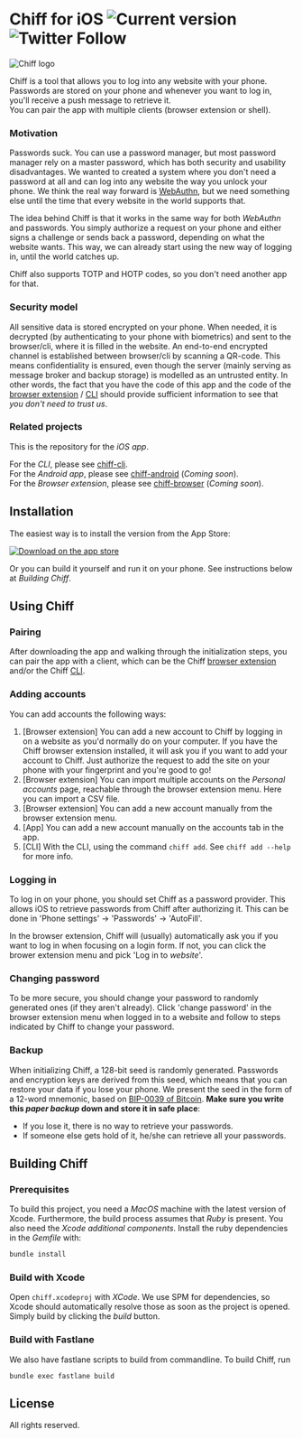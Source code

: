 # Chiff for iOS ![Current version](https://img.shields.io/github/v/tag/chiff-app/chiff-ios?sort=semver) ![Twitter Follow](https://img.shields.io/twitter/follow/Chiff_App?style=social)

![Chiff logo](https://chiff.app/assets/images/logo.svg)

Chiff is a tool that allows you to log into any website with your phone. Passwords are stored on your phone and whenever you want to log in, you'll receive a push message to retrieve it.  
You can pair the app with multiple clients (browser extension or shell).

### Motivation

Passwords suck. You can use a password manager, but most password manager rely on a master password, which has both security and usability disadvantages. We wanted to created a system where you don't need a password at all and can log into any website the way you unlock your phone. We think the real way forward is [WebAuthn](https://www.w3.org/TR/webauthn/), but we need something else until the time that every website in the world supports that.

The idea behind Chiff is that it works in the same way for both _WebAuthn_ and passwords. You simply authorize a request on your phone and either signs a challenge or sends back a password, depending on what the website wants. This way, we can already start using the new way of logging in, until the world catches up.

Chiff also supports TOTP and HOTP codes, so you don't need another app for that.

### Security model

All sensitive data is stored encrypted on your phone. When needed, it is decrypted (by authenticating to your phone with biometrics) and sent to the browser/cli, where it is filled in the website. An end-to-end encrypted channel is established between browser/cli by scanning a QR-code. This means confidentiality is ensured, even though the server (mainly serving as message broker and backup storage) is modelled as an untrusted entity. In other words, the fact that you have the code of this app and the code of the [browser extension](<(https://github.com/chiff-app/chiff-browser)>) / [CLI](https://github.com/chiff-app/chiff-cli) should provide sufficient information to see that _you don't need to trust us_.

### Related projects

This is the repository for the _iOS app_.

For the _CLI_, please see [chiff-cli](https://github.com/chiff-app/chiff-cli).  
For the _Android app_, please see [chiff-android](https://github.com/chiff-app/chiff-android) (_Coming soon_).  
For the _Browser extension_, please see [chiff-browser](https://github.com/chiff-app/chiff-browser) (_Coming soon_).

## Installation

The easiest way is to install the version from the App Store:

[![Download on the app store](https://chiff.app/assets/images/app-store.svg)](https://apps.apple.com/app/id1361749715)

Or you can build it yourself and run it on your phone. See instructions below at _Building Chiff_.

## Using Chiff

### Pairing

After downloading the app and walking through the initialization steps, you can pair the app with a client, which can be the Chiff [browser extension](https://github.com/chiff-app/chiff-browser) and/or the Chiff [CLI](https://github.com/chiff-app/chiff-cli).

### Adding accounts

You can add accounts the following ways:

1. [Browser extension] You can add a new account to Chiff by logging in on a website as you'd normally do on your computer. If you have the Chiff browser extension installed, it will ask you if you want to add your account to Chiff. Just authorize the request to add the site on your phone with your fingerprint and you're good to go!
2. [Browser extension] You can import multiple accounts on the _Personal accounts_ page, reachable through the browser extension menu. Here you can import a CSV file.
3. [Browser extension] You can add a new account manually from the browser extension menu.
4. [App] You can add a new account manually on the accounts tab in the app.
5. [CLI] With the CLI, using the command `chiff add`. See `chiff add --help` for more info.

### Logging in

To log in on your phone, you should set Chiff as a password provider. This allows iOS to retrieve passwords from Chiff after authorizing it. This can be done in 'Phone settings' -> 'Passwords' -> 'AutoFill'.

In the browser extension, Chiff will (usually) automatically ask you if you want to log in when focusing on a login form. If not, you can click the brower extension menu and pick 'Log in to _website_'.

### Changing password

To be more secure, you should change your password to randomly generated ones (if they aren't already). Click 'change password' in the browser extension menu when logged in to a website and follow to steps indicated by Chiff to change your password.

### Backup

When initializing Chiff, a 128-bit seed is randomly generated. Passwords and encryption keys are derived from this seed, which means that you can restore your data if you lose your phone. We present the seed in the form of a 12-word mnemonic, based on [BIP-0039 of Bitcoin](https://github.com/bitcoin/bips/blob/master/bip-0039.mediawiki).
**Make sure you write this _paper backup_ down and store it in safe place**:

- If you lose it, there is no way to retrieve your passwords.
- If someone else gets hold of it, he/she can retrieve all your passwords.

## Building Chiff

### Prerequisites

To build this project, you need a _MacOS_ machine with the latest version of Xcode.
Furthermore, the build process assumes that _Ruby_ is present.
You also need the _Xcode additional components_.
Install the ruby dependencies in the _Gemfile_ with:

```bash
bundle install
```

### Build with Xcode

Open `chiff.xcodeproj` with _XCode_. We use SPM for dependencies, so Xcode should automatically resolve those as soon as the project is opened.
Simply build by clicking the _build_ button.

### Build with Fastlane

We also have fastlane scripts to build from commandline.
To build Chiff, run

```
bundle exec fastlane build
```

## License

All rights reserved.
